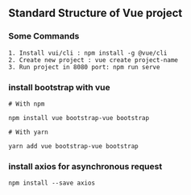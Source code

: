 ## Standard Structure of Vue project

### Some Commands ###
    1. Install vui/cli : npm install -g @vue/cli
    2. Create new project : vue create project-name
    3. Run project in 8080 port: npm run serve

### install bootstrap with vue ##

    # With npm

    npm install vue bootstrap-vue bootstrap

    # With yarn

    yarn add vue bootstrap-vue bootstrap

### install axios for asynchronous request ###

    npm install --save axios

